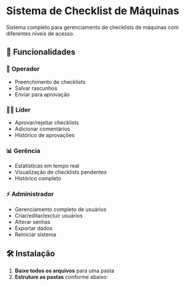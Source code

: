 # Sistema de Checklist de Máquinas

Sistema completo para gerenciamento de checklists de máquinas com diferentes níveis de acesso.

## 🚀 Funcionalidades

### 👷 Operador
- Preenchimento de checklists
- Salvar rascunhos
- Enviar para aprovação

### 👨‍💼 Líder
- Aprovar/rejeitar checklists
- Adicionar comentários
- Histórico de aprovações

### 📊 Gerência
- Estatísticas em tempo real
- Visualização de checklists pendentes
- Histórico completo

### ⚡ Administrador
- Gerenciamento completo de usuários
- Criar/editar/excluir usuários
- Alterar senhas
- Exportar dados
- Reiniciar sistema

## 🛠️ Instalação

1. **Baixe todos os arquivos** para uma pasta
2. **Estruture as pastas** conforme abaixo: